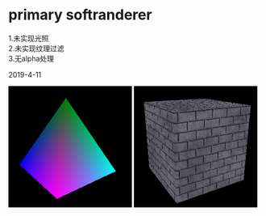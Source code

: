 # primary softranderer

1.未实现光照<br>
2.未实现纹理过滤<br>
3.无alpha处理<br>

2019-4-11<br>

![](https://github.com/codelicy/SoftRanderer/raw/master/res/tri1.png) ![](https://github.com/codelicy/SoftRanderer/raw//master/res/box2.png)<br>


